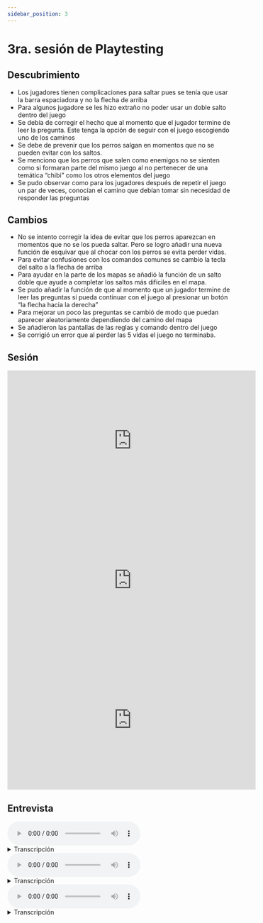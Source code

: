 ```yaml
---
sidebar_position: 3
---
```


# 3ra. sesión de Playtesting

## Descubrimiento

- Los jugadores tienen complicaciones para saltar pues se tenia que usar la barra espaciadora y no la flecha de arriba  
- Para algunos jugadore se les hizo extraño no poder usar un doble salto dentro del juego 
- Se debía de corregir el hecho que al momento que el jugador termine de leer la pregunta. Este tenga la opción de seguir con el juego escogiendo uno de los caminos 
- Se debe de prevenir que los perros salgan en momentos que no se pueden evitar con los saltos.  
- Se menciono que los perros que salen como enemigos no se sienten como si formaran parte del mismo juego al no pertenecer de una temática “chibi” como los otros elementos del juego 
- Se pudo observar como para los jugadores después de repetir el juego un par de veces, conocían el camino que debían tomar sin necesidad de responder las preguntas 

## Cambios

- No se intento corregir la idea de evitar que los perros aparezcan en momentos que no se los pueda saltar. Pero se logro añadir una nueva función de esquivar que al chocar con los perros se evita perder vidas.  
- Para evitar confusiones con los comandos comunes se cambio la tecla del salto a la flecha de arriba  
- Para ayudar en la parte de los mapas se añadió la función de un salto doble que ayude a completar los saltos más difíciles en el mapa.  
- Se pudo añadir la función de que al momento que un jugador termine de leer las preguntas si pueda continuar con el juego al presionar un botón “la flecha hacia la derecha”  
- Para mejorar un poco las preguntas se cambió de modo que puedan aparecer aleatoriamente dependiendo del camino del mapa 
- Se añadieron las pantallas de las reglas y comando dentro del juego 
- Se corrigió un error que al perder las 5 vidas el juego no terminaba. 

## Sesión


<iframe width="560" height="315" src="https://www.youtube.com/embed/o2LmlAZsgyo" title="YouTube video player" frameborder="0" allow="accelerometer; autoplay; clipboard-write; encrypted-media; gyroscope; picture-in-picture" allowfullscreen></iframe>

<iframe width="560" height="315" src="https://www.youtube.com/embed/Ai18G0y6bXI" title="YouTube video player" frameborder="0" allow="accelerometer; autoplay; clipboard-write; encrypted-media; gyroscope; picture-in-picture" allowfullscreen></iframe>

<iframe width="560" height="315" src="https://www.youtube.com/embed/GAUjX0nh4Kw" title="YouTube video player" frameborder="0" allow="accelerometer; autoplay; clipboard-write; encrypted-media; gyroscope; picture-in-picture" allowfullscreen></iframe>

## Entrevista

<audio controls>
  <source src="/sound/thirdplaytest/1.mp4" type="audio/mp4"></source>
Your browser does not support the audio element.
</audio>

<details>
  <summary>Transcripción</summary>
  <div>

  </div>
</details>

<audio controls>
  <source src="/sound/thirdplaytest/1.mp4" type="audio/mp4"></source>
Your browser does not support the audio element.
</audio>

<details>
  <summary>Transcripción</summary>
  <div>

  </div>
</details>

<audio controls>
  <source src="/sound/thirdplaytest/3.mp4" type="audio/mp4"></source>
Your browser does not support the audio element.
</audio>

<details>
  <summary>Transcripción</summary>
  <div>

  </div>
</details>
